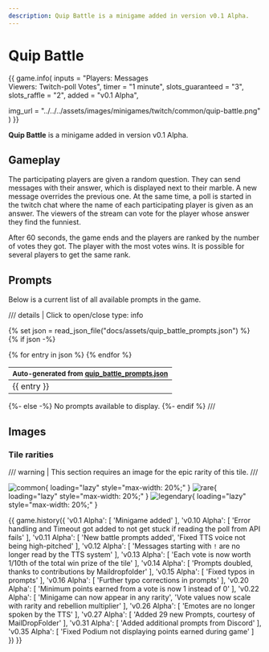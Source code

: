 ```yaml
---
description: Quip Battle is a minigame added in version v0.1 Alpha.
---
```


# Quip Battle

{{ game.info(
  inputs           = "Players&#58; Messages<br>Viewers&#58; Twitch-poll Votes",
  timer            = "1 minute",
  slots_guaranteed = "3",
  slots_raffle     = "2",
  added            = "v0.1 Alpha",
  
  img_url = "../../../assets/images/minigames/twitch/common/quip-battle.png"
) }}

**Quip Battle** is a minigame added in version v0.1 Alpha.

## Gameplay

The participating players are given a random question. They can send messages with their answer, which is displayed next to their marble. A new message overrides the previous one. At the same time, a poll is started in the twitch chat where the name of each participating player is given as an answer. The viewers of the stream can vote for the player whose answer they find the funniest.

After 60 seconds, the game ends and the players are ranked by the number of votes they got. The player with the most votes wins. It is possible for several players to get the same rank.

## Prompts

Below is a current list of all available prompts in the game.  

/// details | Click to open/close
    type: info

{% set json = read_json_file("docs/assets/quip_battle_prompts.json") %}
{% if json -%}
  <table>
    <thead>
      <tr>
        <th><small>Auto-generated from <a href="https://github.com/chaosleaguewiki/chaosleaguewiki.github.io/blob/main/docs/assets/quip_battle_prompts.json" target="_blank" rel="nofollow">quip_battle_prompts.json</a></small></th>
      </tr>
    </thead>
    <tbody>
      {% for entry in json %}
        <tr>
          <td>{{ entry }}</td>
        </tr>
      {% endfor %}
    </tbody>
  </table>
{%- else -%}
  No prompts available to display.
{%- endif %}
///

## Images

### Tile rarities

/// warning |
This section requires an image for the epic rarity of this tile.
///

![common](../../assets/images/minigames/twitch/common/quip-battle.png "Common rarity version"){ loading="lazy" style="max-width: 20%;" }
![rare](../../assets/images/minigames/twitch/rare/quip-battle.png "Rare rarity verion"){ loading="lazy" style="max-width: 20%;" }
![legendary](../../assets/images/minigames/twitch/legendary/quip-battle.png "Legendary rarity version"){ loading="lazy" style="max-width: 20%;" }
<!-- No images yet.
![epic](../../assets/images/minigames/twitch/epic/quip-battle.png "Epic rarity version"){ loading="lazy" style="max-width: 20%;" }
-->

{{ game.history({
  'v0.1 Alpha': [
    'Minigame added'
  ],
  'v0.10 Alpha': [
    'Error handling and Timeout got added to not get stuck if reading the poll from API fails'
  ],
  'v0.11 Alpha': [
    'New battle prompts added',
    'Fixed TTS voice not being high-pitched'
  ],
  'v0.12 Alpha': [
    'Messages starting with `!` are no longer read by the TTS system'
  ],
  'v0.13 Alpha': [
    'Each vote is now worth 1/10th of the total win prize of the tile'
  ],
  'v0.14 Alpha': [
    'Prompts doubled, thanks to contributions by Maildropfolder'
  ],
  'v0.15 Alpha': [
    'Fixed typos in prompts'
  ],
  'v0.16 Alpha': [
    'Further typo corrections in prompts'
  ],
  'v0.20 Alpha': [
    'Minimum points earned from a vote is now 1 instead of 0'
  ],
  'v0.22 Alpha': [
    'Minigame can now appear in any rarity',
    'Vote values now scale with rarity and rebellion multiplier'
  ],
  'v0.26 Alpha': [
    'Emotes are no longer spoken by the TTS'
  ],
  'v0.27 Alpha': [
    'Added 29 new Prompts, courtesy of MailDropFolder'
  ],
  'v0.31 Alpha': [
    'Added additional prompts from Discord'
  ],
  'v0.35 Alpha': [
    'Fixed Podium not displaying points earned during game'
  ]
}) }}